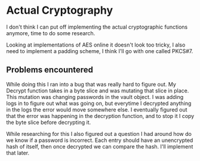 # Actual Cryptography

I don't think I can put off implementing the actual cryptographic functions anymore, time to do some research.

Looking at implementations of AES online it doesn't look too tricky, I also need to implement a padding scheme, I think I'll go with one called PKCS#7.

## Problems encountered
While doing this I ran into a bug that was really hard to figure out. My Decrypt function takes in a byte slice
and was mutating that slice in place. This mutation was changing passwords in the vault object. I was adding logs
in to figure out what was going on, but everytime I decrypted anything in the logs the error would move somewhere
else. I eventually figured out that the error was happening in the decryption function, and to stop it I copy the
byte slice before decrypting it.

While researching for this I also figured out a question I had around how do we know if a password is incorrect.
Each entry should have an unencrypted hash of itself, then once decrypted we can compare the hash. I'll implement
that later.